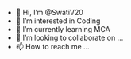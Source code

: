 - 👋 Hi, I’m @SwatiV20
- 👀 I’m interested in Coding
- 🌱 I’m currently learning MCA
- 💞️ I’m looking to collaborate on ...
- 📫 How to reach me ...

<!---
SwatiV20/SwatiV20 is a ✨ special ✨ repository because its `README.md` (this file) appears on your GitHub profile.
You can click the Preview link to take a look at your changes.
--->
